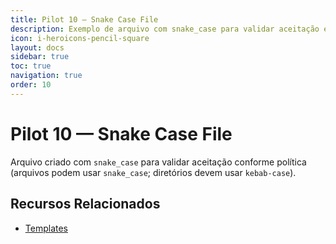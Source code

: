 ```yaml
---
title: Pilot 10 — Snake Case File
description: Exemplo de arquivo com snake_case para validar aceitação em conteúdo
icon: i-heroicons-pencil-square
layout: docs
sidebar: true
toc: true
navigation: true
order: 10
---
```


# Pilot 10 — Snake Case File

Arquivo criado com `snake_case` para validar aceitação conforme política (arquivos podem usar `snake_case`; diretórios devem usar `kebab-case`).

## Recursos Relacionados
- [Templates](../../manual/templates/index.md)